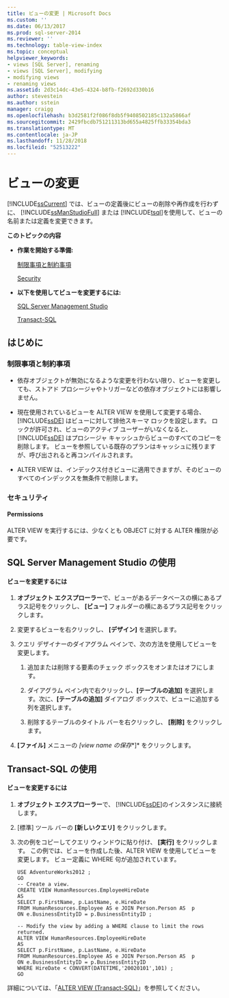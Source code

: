 ```yaml
---
title: ビューの変更 | Microsoft Docs
ms.custom: ''
ms.date: 06/13/2017
ms.prod: sql-server-2014
ms.reviewer: ''
ms.technology: table-view-index
ms.topic: conceptual
helpviewer_keywords:
- views [SQL Server], renaming
- views [SQL Server], modifying
- modifying views
- renaming views
ms.assetid: 2d3c14dc-43e5-4324-b8fb-f2692d330b16
author: stevestein
ms.author: sstein
manager: craigg
ms.openlocfilehash: b3d2581f2f086f8db5f9408502185c132a5866af
ms.sourcegitcommit: 2429fbcdb751211313bd655a4825ffb33354bda3
ms.translationtype: MT
ms.contentlocale: ja-JP
ms.lasthandoff: 11/28/2018
ms.locfileid: "52513222"
---
```

# <a name="modify-views"></a>ビューの変更
  [!INCLUDE[ssCurrent](../../includes/sscurrent-md.md)] では、ビューの定義後にビューの削除や再作成を行わずに、 [!INCLUDE[ssManStudioFull](../../includes/ssmanstudiofull-md.md)] または [!INCLUDE[tsql](../../includes/tsql-md.md)]を使用して、ビューの名前または定義を変更できます。  
  
 **このトピックの内容**  
  
-   **作業を開始する準備:**  
  
     [制限事項と制約事項](#Restrictions)  
  
     [Security](#Security)  
  
-   **以下を使用してビューを変更するには:**  
  
     [SQL Server Management Studio](#SSMSProcedure)  
  
     [Transact-SQL](#TsqlProcedure)  
  
##  <a name="BeforeYouBegin"></a> はじめに  
  
###  <a name="Restrictions"></a> 制限事項と制約事項  
  
-   依存オブジェクトが無効になるような変更を行わない限り、ビューを変更しても、ストアド プロシージャやトリガーなどの依存オブジェクトには影響しません。  
  
-   現在使用されているビューを ALTER VIEW を使用して変更する場合、 [!INCLUDE[ssDE](../../includes/ssde-md.md)] はビューに対して排他スキーマ ロックを設定します。 ロックが許可され、ビューのアクティブ ユーザーがいなくなると、 [!INCLUDE[ssDE](../../includes/ssde-md.md)] はプロシージャ キャッシュからビューのすべてのコピーを削除します。 ビューを参照している既存のプランはキャッシュに残りますが、呼び出されると再コンパイルされます。  
  
-   ALTER VIEW は、インデックス付きビューに適用できますが、そのビューのすべてのインデックスを無条件で削除します。  
  
###  <a name="Security"></a> セキュリティ  
  
####  <a name="Permissions"></a> Permissions  
 ALTER VIEW を実行するには、少なくとも OBJECT に対する ALTER 権限が必要です。  
  
##  <a name="SSMSProcedure"></a> SQL Server Management Studio の使用  
  
#### <a name="to-modify-a-view"></a>ビューを変更するには  
  
1.  **オブジェクト エクスプローラー**で、ビューがあるデータベースの横にあるプラス記号をクリックし、 **[ビュー]** フォルダーの横にあるプラス記号をクリックします。  
  
2.  変更するビューを右クリックし、 **[デザイン]** を選択します。  
  
3.  クエリ デザイナーのダイアグラム ペインで、次の方法を使用してビューを変更します。  
  
    1.  追加または削除する要素のチェック ボックスをオンまたはオフにします。  
  
    2.  ダイアグラム ペイン内で右クリックし、**[テーブルの追加]** を選択します。次に、**[テーブルの追加]** ダイアログ ボックスで、ビューに追加する列を選択します。  
  
    3.  削除するテーブルのタイトル バーを右クリックし、 **[削除]** をクリックします。  
  
4.  **[ファイル]** メニューの *[*view name の保存***]* をクリックします。  
  
##  <a name="TsqlProcedure"></a> Transact-SQL の使用  
  
#### <a name="to-modify-a-view"></a>ビューを変更するには  
  
1.  **オブジェクト エクスプローラー**で、 [!INCLUDE[ssDE](../../includes/ssde-md.md)]のインスタンスに接続します。  
  
2.  [標準] ツール バーの **[新しいクエリ]** をクリックします。  
  
3.  次の例をコピーしてクエリ ウィンドウに貼り付け、 **[実行]** をクリックします。 この例では、ビューを作成した後、ALTER VIEW を使用してビューを変更します。 ビュー定義に WHERE 句が追加されています。  
  
    ```  
    USE AdventureWorks2012 ;  
    GO  
    -- Create a view.  
    CREATE VIEW HumanResources.EmployeeHireDate  
    AS  
    SELECT p.FirstName, p.LastName, e.HireDate  
    FROM HumanResources.Employee AS e JOIN Person.Person AS  p  
    ON e.BusinessEntityID = p.BusinessEntityID ;   
  
    -- Modify the view by adding a WHERE clause to limit the rows returned.  
    ALTER VIEW HumanResources.EmployeeHireDate  
    AS  
    SELECT p.FirstName, p.LastName, e.HireDate  
    FROM HumanResources.Employee AS e JOIN Person.Person AS  p  
    ON e.BusinessEntityID = p.BusinessEntityID  
    WHERE HireDate < CONVERT(DATETIME,'20020101',101) ;   
    GO  
    ```  
  
 詳細については、「[ALTER VIEW &#40;Transact-SQL&#41;](/sql/t-sql/statements/alter-view-transact-sql)」を参照してください。  
  
  

